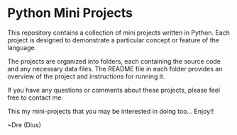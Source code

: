 # Python Mini Projects

This repository contains a collection of mini projects written in Python. 
Each project is designed to demonstrate a particular concept or feature of the language. 

The projects are organized into folders, each containing the source code and any necessary data files. 
The README file in each folder provides an overview of the project and instructions for running it. 

If you have any questions or comments about these projects, please feel free to contact me.

This my mini-projects that you may be interested in doing too... Enjoy!!

~Dre (Dius)
